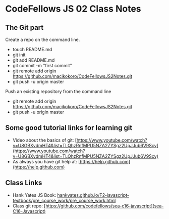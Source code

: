 CodeFellows JS 02 Class Notes
=============================

The Git part
------------
Create a repo on the command line.

* touch README.md
* git init
* git add README.md
* git commit -m "first commit"
* git remote add origin https://github.com/macikokoro/CodeFellowsJS2Notes.git
* git push -u origin master

Push an existing repository from the command line

* git remote add origin https://github.com/macikokoro/CodeFellowsJS2Notes.git
* git push -u origin master

Some good tutorial links for learning git
-----------------------------------------

* Video about the basics of git: [https://www.youtube.com/watch?v=U8GBXvdmHT4&list=TLQhzRnfMPU5NZA2ZYSgz2UpJJub6V9Scv](https://www.youtube.com/watch?v=U8GBXvdmHT4&list=TLQhzRnfMPU5NZA2ZYSgz2UpJJub6V9Scv)
* As always you have git help at: [https://help.github.com](https://help.github.com)

Class Links
-----------

* Hank Yates JS Book: [hankyates.github.io/F2-javascript-textbook/pre_course_work/pre_course_work.html](hankyates.github.io/F2-javascript-textbook/pre_course_work/pre_course_work.html)
* Class git repo: [https://github.com/codefellows/sea-c16-javascript](sea-C16-Javascript)




